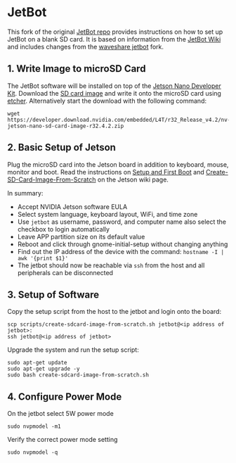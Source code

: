 # JetBot

This fork of the original [JetBot repo](https://github.com/NVIDIA-AI-IOT/jetbot)
provides instructions on how to set up JetBot on a blank SD card.
It is based on information from the [JetBot Wiki](https://github.com/NVIDIA-AI-IOT/jetbot/wiki)
and includes changes from the [waveshare jetbot](https://github.com/waveshare/jetbot) fork.

## 1. Write Image to microSD Card
The JetBot software will be installed on top of the
[Jetson Nano Developer Kit](https://developer.nvidia.com/embedded/learn/get-started-jetson-nano-devkit#write).
Download the [SD card image](https://developer.nvidia.com/jetson-nano-sd-card-image) and
write it onto the microSD card using [etcher](https://www.balena.io/etcher/).
Alternatively start the download with the following command:
```
wget https://developer.download.nvidia.com/embedded/L4T/r32_Release_v4.2/nv-jetson-nano-sd-card-image-r32.4.2.zip
```

## 2. Basic Setup of Jetson 
Plug the microSD card into the Jetson board in addition to keyboard, mouse, monitor and boot.
Read the instructions on
[Setup and First Boot](https://developer.nvidia.com/embedded/learn/get-started-jetson-nano-devkit#setup)
and
[Create-SD-Card-Image-From-Scratch](https://github.com/NVIDIA-AI-IOT/jetbot/wiki/Create-SD-Card-Image-From-Scratch)
on the Jetson wiki page.

In summary:
* Accept NVIDIA Jetson software EULA
* Select system language, keyboard layout, WiFi, and time zone
* Use `jetbot` as username, password, and computer name also select the checkbox to login automatically
* Leave APP partition size on its default value
* Reboot and click through gnome-initial-setup without changing anything
* Find out the IP address of the device with the command: `hostname -I | awk '{print $1}'`
* The jetbot should now be reachable via `ssh` from the host and all peripherals can be disconnected 

## 3. Setup of Software
Copy the setup script from the host to the jetbot and login onto the board:
```
scp scripts/create-sdcard-image-from-scratch.sh jetbot@<ip address of jetbot>:
ssh jetbot@<ip address of jetbot>
```

Upgrade the system and run the setup script:
```
sudo apt-get update
sudo apt-get upgrade -y
sudo bash create-sdcard-image-from-scratch.sh
```

## 4. Configure Power Mode
On the jetbot select 5W power mode
```
sudo nvpmodel -m1
```
Verify the correct power mode setting
```
sudo nvpmodel -q
```
